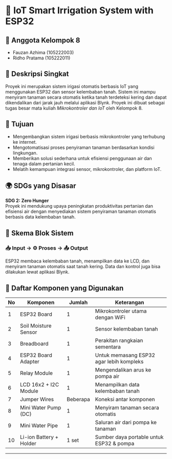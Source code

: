 # 🌿 IoT Smart Irrigation System with ESP32

## 👥 Anggota Kelompok 8
- Fauzan Azhima (105222003)
- Ridho Pratama (105222011)

## 📄 Deskripsi Singkat
Proyek ini merupakan sistem irigasi otomatis berbasis IoT yang menggunakan ESP32 dan sensor kelembaban tanah. Sistem ini mampu menyiram tanaman secara otomatis ketika tanah terdeteksi kering dan dapat dikendalikan dari jarak jauh melalui aplikasi Blynk. Proyek ini dibuat sebagai tugas besar mata kuliah *Mikrokontroler dan IoT* oleh Kelompok 8.

## 🎯 Tujuan
- Mengembangkan sistem irigasi berbasis mikrokontroler yang terhubung ke internet.
- Mengotomatisasi proses penyiraman tanaman berdasarkan kondisi lingkungan.
- Memberikan solusi sederhana untuk efisiensi penggunaan air dan tenaga dalam pertanian kecil.
- Melatih kemampuan integrasi sensor, mikrokontroler, dan platform IoT.

## 🌍 SDGs yang Disasar
**SDG 2: Zero Hunger**  
Proyek ini mendukung upaya peningkatan produktivitas pertanian dan efisiensi air dengan menyediakan sistem penyiraman tanaman otomatis berbasis data kelembaban tanah.

## 🔁 Skema Blok Sistem
### 📥 Input → ⚙️ Proses → 📤 Output

ESP32 membaca kelembaban tanah, menampilkan data ke LCD, dan menyiram tanaman otomatis saat tanah kering. Data dan kontrol juga bisa dilakukan lewat aplikasi Blynk.

## 🔩 Daftar Komponen yang Digunakan
| No | Komponen                 | Jumlah | Keterangan                                 |
|----|--------------------------|--------|--------------------------------------------|
| 1  | ESP32 Board              | 1      | Mikrokontroler utama dengan WiFi           |
| 2  | Soil Moisture Sensor     | 1      | Sensor kelembaban tanah                    |
| 3  | Breadboard               | 1      | Perakitan rangkaian sementara              |
| 4  | ESP32 Board Adapter      | 1      | Untuk memasang ESP32 agar lebih kompleks   |
| 5  | Relay Module             | 1      | Mengendalikan arus ke pompa air            |
| 6  | LCD 16x2 + I2C Module    | 1      | Menampilkan data kelembaban tanah          |
| 7  | Jumper Wires             | Beberapa | Koneksi antar komponen                   |
| 8  | Mini Water Pump (DC)     | 1      | Menyiram tanaman secara otomatis           |
| 9  | Mini Water Pipe          | 1      | Saluran air dari pompa ke tanaman          |
| 10 | Li-ion Battery + Holder  | 1 set  | Sumber daya portable untuk ESP32 & pompa   |


---
